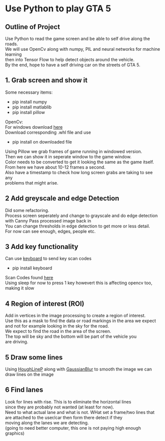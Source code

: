 # Use Python to play GTA 5

## Outline of Project
Use Python to read the game screen and be able to self drive along the roads.  
We will use OpenCv along with numpy, PIL and neural networks for machine learning  
then into Tensor Flow to help detect objects around the vehicle.  
By the end, hope to have a self driving car on the streets of GTA 5.

## 1. Grab screen and show it
Some necessary items:  
* pip install numpy  
* pip install matlablib  
* pip install pillow  

OpenCv:  
For windows download [here](https://www.lfd.uci.edu/~gohlke/pythonlibs/#opencv)  
Download corresponding .whl file and use 
* pip install on downloaded file

Using Pillow we grab frames of game running in windowed version.  
Then we can show it in seperate window to the game window.  
Color needs to be converted to get it looking the same as the game itself.  
From here we have about 10-12 frames a second.  
Also have a timestamp to check how long screen grabs are taking to see any  
problems that might arise.

## 2 Add greyscale and edge Detection
Did some refactoring.   
Process screen seperately and change to grayscale and do edge detection with Canny
Pass processed image back in  
You can change thresholds in edge detection to get more or less detail.  
For now can see enough, edges, people etc.

## 3 Add key functionality
Can use [keyboard](https://github.com/boppreh/keyboard) to send key scan codes
* pip install keyboard  
  
Scan Codes found [here](http://www.gamespp.com/directx/directInputKeyboardScanCodes.html)  
Using sleep for now to press 1 key howevert this is affecting opencv
too, making it slow

## 4 Region of interest (ROI)
Add in vertices in the image processing to create a region of interest.  
Use this as a mask to find the data or road markings in the area we expect  
and not for example looking in the sky for the road.  
We expect to find the road in the area of the screen.  
The top will be sky and the bottom will be part of the vehicle you  
are driving.  

## 5 Draw some lines

Using [HoughLineP](https://docs.opencv.org/3.0-beta/doc/py_tutorials/py_imgproc/py_houghlines/py_houghlines.html) 
along with [GaussianBlur](https://docs.opencv.org/3.0-beta/doc/py_tutorials/py_imgproc/py_filtering/py_filtering.html) to smooth the image we can  
draw lines on the image 

## 6 Find lanes
Look for lines with rise. This is to eliminate the horizontal lines  
since they are probably not wanted (at least for now).  
Need to what actual lane and what is not.
WHat set a frame/two lines that are attached to the user/car then form there detect if they   
moving along the lanes we are detecting.  
(going to need better computer, this one is not paying high enough graphics)